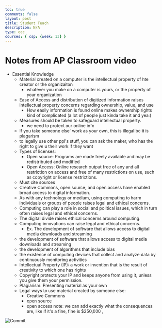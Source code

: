 ```yaml
---
toc: true
comments: false
layout: post
title: Student Teach
description: N/A
type: ccc
courses: { csp: {week: 13} }
---
```


# Notes from AP Classroom video
- Essential Knowledge
    - Material created on a computer is the intellectual property of hte creator or the organizaiton
        - whatever you make on a computer is yours, or the property of your organization
    - Ease of Access and distribution of digitized information raises intellectual property concerns regarding ownership, value, and use
        - How easily information is found online makes ownership rights kind of complicated (a lot of people just kinda take it and yea:)
    - Measures should be taken to safeguard intellectual property.
        - we need to protect our online info
    - If you take someone else' work as your own, this is illegal bc it is plagarism
    - to legally use other ppl's stuff, you can ask the maker, who has the right to give u their work if they want
    - Types of licenses: 
        - Open source: Programs are made freely available and may be redistributed and modified
        - Open Access: Online research output free of any and all restriction on access and free of many restrictions on use, such as copyright or license restrictions.
    - Must cite sources
    - Creative Commons, open source, and open access have enabled broad access to digital information.
    - As with any technology or medium, using computing to harm individuals or groups of people raises legal and ethical concerns.
    - Computing can play a role in social and political issues, which in turn often raises legal and ethical concerns.
    - The digital divide raises ethical concerns around computing.
    - Computing innovations can raise legal and ethical concerns.
        - Ex. The development of software that allows access to digital media downloads and streaming
    - the development of software that allows access to digital media downloads and streaming
    - the development of algorithms that include bias
    - the existence of computing devices that collect and analyze data by continuously monitoring activities
    - Intellectual Property (IP): a work or invention that is the result of creativity to which one has rights
    - Copyright protects your IP and keeps anyone from using it, unless you give them your permission.
    - Plagiarism: Presenting material as your own
    - Legal ways to use material created by someone else:
        - Creative Commons
        - open source
        - open access
        note: we can add exactly what the consequences are, like if it's a fine, fine is $250,000
,

![Commit](https://teaching.resources.osu.edu/sites/default/files/styles/max_3840x3840/public/2022-12/CreativeCommonsGraphic.jpg?itok=LmaLpQYa)